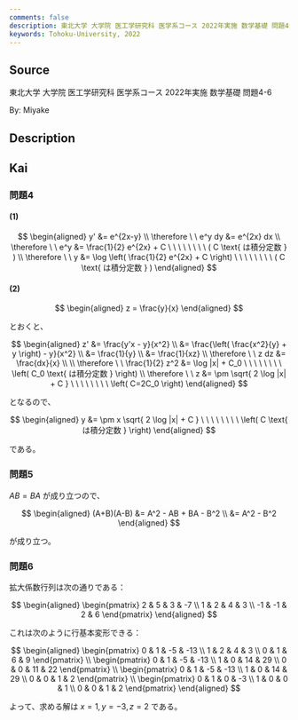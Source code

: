 ```yaml
---
comments: false
description: 東北大学 大学院 医工学研究科 医学系コース 2022年実施 数学基礎 問題4-6
keywords: Tohoku-University, 2022
---
```


## **Source**
東北大学 大学院 医工学研究科 医学系コース 2022年実施 数学基礎 問題4-6

By: Miyake

## **Description**

## **Kai**
### 問題4
#### (1)

$$
\begin{aligned}
y'
&= e^{2x-y}
\\
\therefore \ \ 
e^y dy &= e^{2x} dx
\\
\therefore \ \ 
e^y &= \frac{1}{2} e^{2x} + C
\ \ \ \ \ \ \ \ ( C \text{ は積分定数 } )
\\
\therefore \ \ 
y &= \log \left( \frac{1}{2} e^{2x} + C \right)
\ \ \ \ \ \ \ \ ( C \text{ は積分定数 } )
\end{aligned}
$$

#### (2)

$$
\begin{aligned}
z = \frac{y}{x}
\end{aligned}
$$

とおくと、

$$
\begin{aligned}
z'
&= \frac{y'x - y}{x^2}
\\
&= \frac{\left( \frac{x^2}{y} + y \right) - y}{x^2}
\\
&= \frac{1}{y}
\\
&= \frac{1}{xz}
\\
\therefore \ \ 
z dz &= \frac{dx}{x}
\\
\\
\therefore \ \ 
\frac{1}{2} z^2 &= \log |x| + C_0
\ \ \ \ \ \ \ \ \left( C_0 \text{ は積分定数 } \right)
\\
\therefore \ \ 
z &= \pm \sqrt{ 2 \log |x| + C }
\ \ \ \ \ \ \ \ \left( C=2C_0 \right)
\end{aligned}
$$

となるので、

$$
\begin{aligned}
y &= \pm x \sqrt{ 2 \log |x| + C }
\ \ \ \ \ \ \ \ \left( C \text{ は積分定数 } \right)
\end{aligned}
$$

である。

### 問題5
$AB=BA$ が成り立つので、

$$
\begin{aligned}
(A+B)(A-B)
&= A^2 - AB + BA - B^2
\\
&= A^2 - B^2
\end{aligned}
$$

が成り立つ。

### 問題6
拡大係数行列は次の通りである：

$$
\begin{aligned}
\begin{pmatrix}
2 & 5 & 3 & -7 \\ 1 & 2 & 4 & 3 \\ -1 & -1 & 2 & 6
\end{pmatrix}
\end{aligned}
$$

これは次のように行基本変形できる：

$$
\begin{aligned}
\begin{pmatrix}
0 & 1 & -5 & -13 \\ 1 & 2 & 4 & 3 \\ 0 & 1 & 6 & 9
\end{pmatrix}
\\
\begin{pmatrix}
0 & 1 & -5 & -13 \\ 1 & 0 & 14 & 29 \\ 0 & 0 & 11 & 22
\end{pmatrix}
\\
\begin{pmatrix}
0 & 1 & -5 & -13 \\ 1 & 0 & 14 & 29 \\ 0 & 0 & 1 & 2
\end{pmatrix}
\\
\begin{pmatrix}
0 & 1 & 0 & -3 \\ 1 & 0 & 0 & 1 \\ 0 & 0 & 1 & 2
\end{pmatrix}
\end{aligned}
$$

よって、求める解は $x=1,y=-3,z=2$ である。